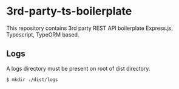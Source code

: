 # 3rd-party-ts-boilerplate

This repository contains 3rd party REST API boilerplate Express.js, Typescript, TypeORM based.

## Logs

A logs directory must be present on root of dist directory.

`$ mkdir ./dist/logs`